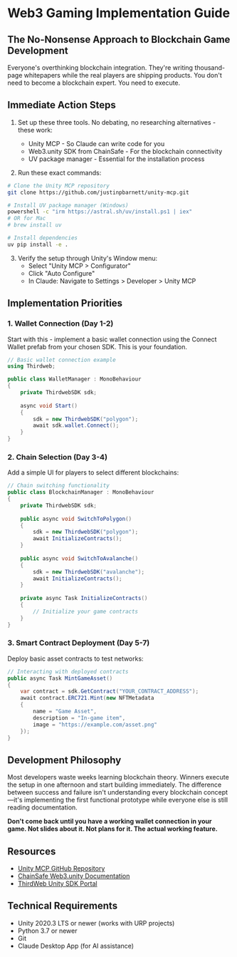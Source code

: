 # Web3 Gaming Implementation Guide

## The No-Nonsense Approach to Blockchain Game Development

Everyone's overthinking blockchain integration. They're writing thousand-page whitepapers while the real players are shipping products. You don't need to become a blockchain expert. You need to execute.

## Immediate Action Steps

1. Set up these three tools. No debating, no researching alternatives - these work:
   - Unity MCP - So Claude can write code for you
   - Web3.unity SDK from ChainSafe - For the blockchain connectivity
   - UV package manager - Essential for the installation process

2. Run these exact commands:
```bash
# Clone the Unity MCP repository
git clone https://github.com/justinpbarnett/unity-mcp.git

# Install UV package manager (Windows)
powershell -c "irm https://astral.sh/uv/install.ps1 | iex"
# OR for Mac
# brew install uv

# Install dependencies
uv pip install -e .
```

3. Verify the setup through Unity's Window menu:
   - Select "Unity MCP > Configurator"
   - Click "Auto Configure"
   - In Claude: Navigate to Settings > Developer > Unity MCP

## Implementation Priorities

### 1. Wallet Connection (Day 1-2)
Start with this - implement a basic wallet connection using the Connect Wallet prefab from your chosen SDK. This is your foundation.

```csharp
// Basic wallet connection example
using Thirdweb;

public class WalletManager : MonoBehaviour
{
    private ThirdwebSDK sdk;
    
    async void Start()
    {
        sdk = new ThirdwebSDK("polygon");
        await sdk.wallet.Connect();
    }
}
```

### 2. Chain Selection (Day 3-4)
Add a simple UI for players to select different blockchains:

```csharp
// Chain switching functionality
public class BlockchainManager : MonoBehaviour
{
    private ThirdwebSDK sdk;
    
    public async void SwitchToPolygon()
    {
        sdk = new ThirdwebSDK("polygon");
        await InitializeContracts();
    }
    
    public async void SwitchToAvalanche()
    {
        sdk = new ThirdwebSDK("avalanche");
        await InitializeContracts();
    }
    
    private async Task InitializeContracts()
    {
        // Initialize your game contracts
    }
}
```

### 3. Smart Contract Deployment (Day 5-7)
Deploy basic asset contracts to test networks:

```csharp
// Interacting with deployed contracts
public async Task MintGameAsset()
{
    var contract = sdk.GetContract("YOUR_CONTRACT_ADDRESS");
    await contract.ERC721.Mint(new NFTMetadata
    {
        name = "Game Asset",
        description = "In-game item",
        image = "https://example.com/asset.png"
    });
}
```

## Development Philosophy

Most developers waste weeks learning blockchain theory. Winners execute the setup in one afternoon and start building immediately. The difference between success and failure isn't understanding every blockchain concept—it's implementing the first functional prototype while everyone else is still reading documentation.

**Don't come back until you have a working wallet connection in your game. Not slides about it. Not plans for it. The actual working feature.**

## Resources

- [Unity MCP GitHub Repository](https://github.com/justinpbarnett/unity-mcp)
- [ChainSafe Web3.unity Documentation](https://docs.gaming.chainsafe.io/)
- [ThirdWeb Unity SDK Portal](https://portal.thirdweb.com/unity)

## Technical Requirements

- Unity 2020.3 LTS or newer (works with URP projects)
- Python 3.7 or newer
- Git
- Claude Desktop App (for AI assistance)

